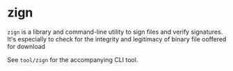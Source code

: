 # zign


`zign` is a library and command-line utility to sign files and verify signatures. It's especially to check for the integrity and legitimacy of binary file ooffered for download


See `tool/zign` for the accompanying CLI tool.
